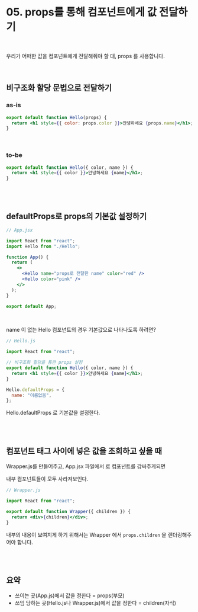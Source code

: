 # 05. props를 통해 컴포넌트에게 값 전달하기

<br>

우리가 어떠한 값을 컴포넌트에게 전달해줘야 할 대, props 를 사용합니다.

<br>

## 비구조화 할당 문법으로 전달하기

### as-is

```jsx
export default function Hello(props) {
  return <h1 style={{ color: props.color }}>안녕하세요 {props.name}</h1>;
}
```

<br>

### to-be

```jsx
export default function Hello({ color, name }) {
  return <h1 style={{ color }}>안녕하세요 {name}</h1>;
}
```

<br>
<br>

## defaultProps로 props의 기본값 설정하기

```jsx
// App.jsx

import React from "react";
import Hello from "./Hello";

function App() {
  return (
    <>
      <Hello name="props로 전달한 name" color="red" />
      <Hello color="pink" />
    </>
  );
}

export default App;
```

<br>

name 이 없는 Hello 컴포넌트의 경우 기본값으로 나타나도록 하려면?

```jsx
// Hello.js

import React from "react";

// 비구조화 할당을 통한 props 설정
export default function Hello({ color, name }) {
  return <h1 style={{ color }}>안녕하세요 {name}</h1>;
}

Hello.defaultProps = {
  name: "이름없음",
};
```

Hello.defaultProps 로 기본값을 설정한다.

<br>
<br>

## 컴포넌트 태그 사이에 넣은 값을 조회하고 싶을 때

Wrapper.js를 만들어주고, App.jsx 파일에서 <Wrapper></Wrapper> 로 컴포넌트를 감싸주게되면

내부 컴포넌트들이 모두 사라져보인다.

```jsx
// Wrapper.js

import React from "react";

export default function Wrapper({ children }) {
  return <div>{children}</div>;
}
```

내부의 내용이 보여지게 하기 위해서는 Wrapper 에서 `props.children` 을 렌더링해주어야 합니다.

<br>
<br>

## 요약

- 쓰이는 곳(App.js)에서 값을 정한다 = props(부모)
- 쓰임 당하는 곳(Hello.js나 Wrapper.js)에서 값을 정한다 = children(자식)
